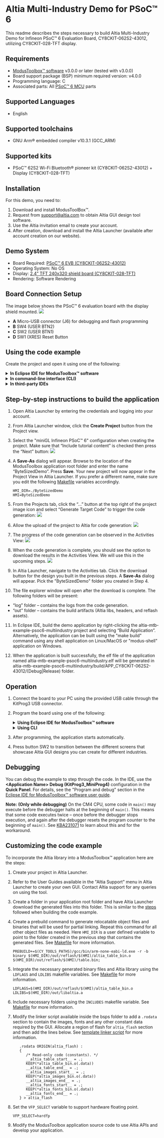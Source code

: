 # Altia Multi-Industry Demo for PSoC&trade; 6

This readme describes the steps necessary to build Altia Multi-Industry Demo for Infineon PSoC&trade; 6 Evaluation Board, CY8CKIT-062S2-43012, utilizing CY8CKIT-028-TFT display.

## Requirements
- [ModusToolbox™ software](https://www.infineon.com/modustoolbox) v3.0.0 or later (tested with v3.0.0)
- Board support package (BSP) minimum required version: v4.0.0
- Programming language: C
- Associated parts: All [PSoC™ 6 MCU](https://www.infineon.com/cms/en/product/microcontroller/32-bit-psoc-arm-cortex-microcontroller/psoc-6-32-bit-arm-cortex-m4-mcu) parts

## Supported Languages
- English

## Supported toolchains
- GNU Arm® embedded compiler v10.3.1 (GCC_ARM)

## Supported kits
- PSoC™ 62S2 Wi-Fi Bluetooth® pioneer kit (CY8CKIT-062S2-43012) + Display (CY8CKIT-028-TFT)

## Installation
For this demo, you need to:
1. Download and install ModusToolBox&trade;.
2. Request from support@altia.com to obtain Altia GUI design tool software.
3. Use the Altia invitation email to create your account.
4. After creation, download and install the Altia Launcher (available after account creation on our website).

## Demo System
- Board Required: [PSoC™ 6 EVB (CY8CKIT-062S2-43012)](https://www.infineon.com/cms/en/product/evaluation-boards/cy8ckit-062s2-43012)
- Operating System: No OS
- Display: [2.4” TFT 240x320 shield board (CY8CKIT-028-TFT)](https://www.infineon.com/cms/en/product/evaluation-boards/cy8ckit-028-tft)
- Rendering: Software Rendering

## Board Connection Setup
The image below shows the PSoC™ 6 evaluation board with the display shield mounted.
![](images/board.jpg)
- **A** Micro-USB connector (J6) for debugging and flash programming
- **B** SW4 (USER BTN2)
- **C** SW2 (USER BTN1)
- **D** SW1 (XRES) Reset Button

## Using the code example

Create the project and open it using one of the following:

<details><summary><b>In Eclipse IDE for ModusToolbox&trade; software</b></summary>

1. Click the **New Application** link in the **Quick Panel** (or, use **File** > **New** > **ModusToolbox Application**). This launches the [Project Creator](https://www.cypress.com/ModusToolboxProjectCreator) tool.

2. Pick a kit supported by the code example from the list shown in the **Project Creator - Choose Board Support Package (BSP)** dialog.

   When you select a supported kit, the example is reconfigured automatically to work with the kit. To work with a different supported kit later, use the [Library Manager](https://www.cypress.com/ModusToolboxLibraryManager) to choose the BSP for the supported kit. You can use the Library Manager to select or update the BSP and firmware libraries used in this application. To access the Library Manager, click the link from the **Quick Panel**.

   You can also just start the application creation process again and select a different kit.

   If you want to use the application for a kit not listed here, you may need to update the source files. If the kit does not have the required resources, the application may not work.

3. In the **Project Creator - Select Application** dialog, choose the example by enabling the checkbox.

4. Optionally, change the suggested **New Application Name**.

5. The **Application(s) Root Path** defaults to the Eclipse workspace which is usually the desired location for the application. If you want to store the application in a different location, you can change the *Application(s) Root Path* value. Applications that share libraries should be in the same root path.

6. Click **Create** to complete the application creation process.

For more details, see the [Eclipse IDE for ModusToolbox&trade; software user guide](https://www.cypress.com/MTBEclipseIDEUserGuide) (locally available at *{ModusToolbox&trade; software install directory}/ide_{version}/docs/mt_ide_user_guide.pdf*).

</details>

<details><summary><b>In command-line interface (CLI)</b></summary>

ModusToolbox&trade; software provides the Project Creator as both a GUI tool and a command line tool, "project-creator-cli". The CLI tool can be used to create applications from a CLI terminal or from within batch files or shell scripts. This tool is available in the *{ModusToolbox&trade; software install directory}/tools_{version}/project-creator/* directory.

Use a CLI terminal to invoke the "project-creator-cli" tool. On Windows, use the command line "modus-shell" program provided in the ModusToolbox&trade; software installation instead of a standard Windows command-line application. This shell provides access to all ModusToolbox&trade; software tools. You can access it by typing `modus-shell` in the search box in the Windows menu. In Linux and macOS, you can use any terminal application.

The following table lists the arguments for this tool:

    | Argument          | Description                                                                                                                       | Required/optional |
    | ----------------- | --------------------------------------------------------------------------------------------------------------------------------- | ----------------- |
    | `--board-id`      | Defined in the `<id>` field of the [BSP](https://github.com/cypresssemiconductorco?q=bsp-manifest&type=&language=&sort=) manifest | Required          |
    | `--app-id`        | Defined in the `<id>` field of the [CE](https://github.com/cypresssemiconductorco?q=ce-manifest&type=&language=&sort=) manifest   | Required          |
    | `--target-dir`    | Specify the directory in which the application is to be created if you prefer not to use the default current working directory    | Optional          |
    | `--user-app-name` | Specify the name of the application if you prefer to have a name other than the example's default name                            | Optional          |


The following example will clone the "[altia-mtb-example-psoc6-multiindustry](https://github.com/Altia-Marketing/altia-mtb-example-psoc6-multiindustry)" application with the desired name "altia-mtb-example-psoc6-multiindustry" configured for the *CY8CKIT-062S2-43012* BSP into the specified working directory, *C:/mtb_projects*:

   ```
   project-creator-cli --board-id CY8CKIT-062S2-43012 --app-id altia-mtb-example-psoc6-multiindustry --user-app-name altia-mtb-example-psoc6-multiindustry --target-dir "C:/mtb_projects"
   ```

**Note:** The project-creator-cli tool uses the `git clone` and `make getlibs` commands to fetch the repository and import the required libraries. For more details, see the "Project creator tools" section of the [ModusToolbox&trade; software user guide](https://www.cypress.com/ModusToolboxUserGuide) (locally available at *{ModusToolbox&trade; software install directory}/docs_{version}/mtb_user_guide.pdf*).

</details>

<details><summary><b>In third-party IDEs</b></summary>

Use one of the following options:

- **Use the standalone [Project Creator](https://www.cypress.com/ModusToolboxProjectCreator) tool:**

   1. Launch Project Creator from the Windows Start menu or from *{ModusToolbox&trade; software install directory}/tools_{version}/project-creator/project-creator.exe*.

   2. In the initial **Choose Board Support Package** screen, select the BSP and click **Next**.

   3. In the **Select Application** screen, select the appropriate IDE from the **Target IDE** drop-down menu.

   4. Click **Create** and follow the instructions printed in the bottom pane to import or open the exported project in the respective IDE.

- **Use command-line interface (CLI):**

   1. Follow the instructions from the **In command-line interface (CLI)** section to create the application, and import the libraries using the `make getlibs` command.

   2. Export the application to a supported IDE using the `make <ide>` command.

   3. Follow the instructions displayed in the terminal to create or import the application as an IDE project.

For a list of supported IDEs and more details, see the "Exporting to IDEs" section of the [ModusToolbox&trade; software user guide](https://www.cypress.com/ModusToolboxUserGuide) (locally available at *{ModusToolbox&trade; software install directory}/docs_{version}/mtb_user_guide.pdf*).

</details>

## Step-by-step instructions to build the application

1. Open Altia Launcher by entering the credentials and logging into your account.

2. From Altia Launcher window, click the **Create Project** button from the Project view.

3. Select the "miniGL Infineon PSoC&trade; 6" configuration when creating the project. Make sure that “Include tutorial content” is checked then press the “Next” button:
![](images/template.jpg)

4. A **Save-As** dialog will appear. Browse to the location of the ModusToolbox application root folder and enter the name “ByteSizedDemo”. Press **Save**. Your new project will now appear in the Project View in Altia Launcher. If you prefer a different name, make sure you edit the following [Makefile](./Makefile) variables accordingly.
   ```
   HMI_DIR=./ByteSizedDemo
   HMI=ByteSizedDemo
   ```

5. From the Projects tab, click the “…” button at the top right of the project image icon and select “Generate Target Code” to trigger the code generation:
![](images/generate.jpg)

6. Allow the upload of the project to Altia for code generation:
![](images/upload.jpg)

7. The progress of the code generation can be observed in the Activities View:
![](images/activities.jpg)

8. When the code generation is complete, you should see the option to download the results in the Activities View. We will use this in the upcoming steps.
![](images/download.jpg)

9.  In Altia Launcher, navigate to the Activities tab. Click the download button for the design you built in the previous steps. A **Save-As** dialog will appear. Pick the "ByteSizedDemo" folder you created in Step 4.

10.   The file explorer window will open after the download is complete. The following folders will be present:
   - “log” folder – contains the logs from the code generation.
   - “out” folder – contains the build artifacts (Altia libs, headers, and reflash assets).

11.   In Eclipse IDE, build the demo application by right-clicking the altia-mtb-example-psoc6-multiindustry project and selecting “Build Application”. Alternatively, the application can be built using the "make build" command using any shell application on Linux/MacOS or "modus-shell" application on Windows.

12.   When the application is built successfully, the elf file of the application named altia-mtb-example-psoc6-multiindustry.elf will be generated in altia-mtb-example-psoc6-multiindustry/build/APP_CY8CKIT-062S2-43012/(Debug|Release) folder.

## Operation

1. Connect the board to your PC using the provided USB cable through the KitProg3 USB connector.

2. Program the board using one of the following:

   <details><summary><b>Using Eclipse IDE for ModusToolbox&trade; software</b></summary>

      1. Select the application project in the Project Explorer.

      2. Update the Launches to use the right configuration (Debug/Release) by clicking "Generate Launches" inside the **Launches** section in the Quick Panel.

      3. In the **Quick Panel**, scroll down, and click **\<Application Name> Program (KitProg3_MiniProg4)**.
   </details>

   <details><summary><b>Using CLI</b></summary>

     From the terminal, execute the `make program` command to build and program the application using the default toolchain to the default target. The default toolchain is specified in the application's Makefile but you can override this value manually:
      ```
      make program TOOLCHAIN=<toolchain>
      ```

      Example:
      ```
      make program TOOLCHAIN=GCC_ARM
      ```
   </details>

4. After programming, the application starts automatically. 

5. Press button SW2 to transition between the different screens that showcase Altia GUI designs you can create for different industries.

## Debugging

You can debug the example to step through the code. In the IDE, use the **\<Application Name> Debug (KitProg3_MiniProg4)** configuration in the **Quick Panel**. For details, see the "Program and debug" section in the [Eclipse IDE for ModusToolbox&trade; software user guide](https://www.infineon.com/MTBEclipseIDEUserGuide).

**Note:** **(Only while debugging)** On the CM4 CPU, some code in `main()` may execute before the debugger halts at the beginning of `main()`. This means that some code executes twice – once before the debugger stops execution, and again after the debugger resets the program counter to the beginning of `main()`. See [KBA231071](https://community.infineon.com/docs/DOC-21143) to learn about this and for the workaround.

## Customizing the code example

To incorporate the Altia library into a ModusToolbox&trade; application here are the steps:

1. Create your project in Altia Launcher. 

2. Refer to the User Guides available in the "Altia Support" menu in Altia Launcher to create your own GUI. Contact Altia support for any queries on using the tool.

3. Create a folder in your application root folder and have Altia Launcher download the generated files into this folder. This is similar to the [steps](#step-by-step-instructions-to-build-the-application) followed when building the code example.

4. Create a prebuild command to generate relocatable object files and binaries that will be used for partial linking. Repeat this command for all other object files as needed. Here `HMI_DIR` is a user defined variable to point to the folder created in the previous step that contains the generated files. See [Makefile](./Makefile) for more information.
   ```
   PREBUILD+=$(CY_TOOLS_PATHS)/gcc/bin/arm-none-eabi-ld.exe -r -b binary $(HMI_DIR)/out/reflash/$(HMI)/altia_table_bin.o $(HMI_DIR)/out/reflash/$(HMI)/table.bin;
   ```

5. Integrate the necessary generated binary files and Altia library using the `LDFLAGS` and `LDLIBS` makefile variables. See [Makefile](./Makefile) for more information.
   ```
   LDFLAGS=$(HMI_DIR)/out/reflash/$(HMI)/altia_table_bin.o 
   LDLIBS=$(HMI_DIR)/out/libaltia.a
   ```

6. Include necessary folders using the `INCLUDES` makefile variable. See [Makefile](./Makefile) for more information.

7. Modify the linker script available inside the bsps folder to add a `.rodata` section to contain the images, fonts and any other constant data required by the GUI. Allocate a region of flash for `altia_flash` section and then add the lines below. See [template linker script](./templates/TARGET_CY8CKIT-062S2-43012/COMPONENT_CM4/TOOLCHAIN_GCC_ARM/linker.ld) for more information.
   ```
      .rodata ORIGIN(altia_flash) :
      {
         /* Read-only code (constants). */
         __altia_table_start__ = .;
         KEEP(*altia_table_bin.o(.data))
         __altia_table_end__ = .;
         __altia_images_start__ = .;
         KEEP(*altia_images_bin.o(.data))
         __altia_images_end__ = .;
         __altia_fonts_start__ = .;
         KEEP(*altia_fonts_bin.o(.data))        
         __altia_fonts_end__ = .;
      } > altia_flash
   ```

8. Set the `VFP_SELECT` variable to support hardware floating point.
   ```
   VFP_SELECT=hardfp
   ```

9. Modify the ModusToolbox application source code to use Altia APIs and develop your application.